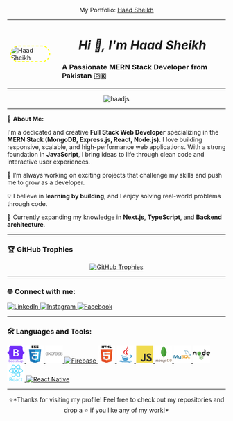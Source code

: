<p align=center>My Portfolio: <a href='https://haad-portfolio-haad-sheikhs-projects.vercel.app/' target="_blank">Haad Sheikh</a></p>

<table align= center>
  <tr>
    <td>
      <img 
        src="https://i.postimg.cc/pTP44hj6/Chat-GPT-Image-Jun-11-2025-05-21-47-PM.png" 
        alt="Haad Sheikh" 
        width="250" 
        style="border-radius: 20px; border: 2px dashed yellow;" 
      />
    </td>
    <td style="padding-left: 20px;">
      <h1 align=center><strong><em><i>Hi 👋, I'm Haad Sheikh</i></em></strong></h1>
      <h3><strong>A Passionate MERN Stack Developer from Pakistan 🇵🇰</strong></h3>
    </td>
  </tr>
</table>


<p align="center">
  <img src="https://komarev.com/ghpvc/?username=haadjs&label=Profile%20views&color=0e75b6&style=flat" alt="haadjs" />
</p>

---

🚀 **About Me:**

I'm a dedicated and creative **Full Stack Web Developer** specializing in the **MERN Stack (MongoDB, Express.js, React, Node.js)**. I love building responsive, scalable, and high-performance web applications. With a strong foundation in **JavaScript**, I bring ideas to life through clean code and interactive user experiences.

🔭 I’m always working on exciting projects that challenge my skills and push me to grow as a developer.

💡 I believe in **learning by building**, and I enjoy solving real-world problems through code.

🌱 Currently expanding my knowledge in **Next.js**, **TypeScript**, and **Backend architecture**.

---

### 🏆 GitHub Trophies

<p align="center">
  <a href="https://github.com/ryo-ma/github-profile-trophy">
    <img src="https://github-profile-trophy.vercel.app/?username=haadjs&theme=onedark&row=1&column=7" alt="GitHub Trophies" />
  </a>
</p>

---

### 🌐 Connect with me:

<p>
  <a href="https://www.linkedin.com/in/sheikhhaad/" target="blank">
    <img src="https://raw.githubusercontent.com/rahuldkjain/github-profile-readme-generator/master/src/images/icons/Social/linked-in-alt.svg" alt="LinkedIn" height="30" width="40" />
  </a>
  <a href="https://instagram.com/sheikhhaad_" target="blank">
    <img src="https://raw.githubusercontent.com/rahuldkjain/github-profile-readme-generator/master/src/images/icons/Social/instagram.svg" alt="Instagram" height="30" width="40" />
  </a>
  <a href="https://www.facebook.com/profile.php?id=61555704857977" target="blank">
    <img src="https://raw.githubusercontent.com/rahuldkjain/github-profile-readme-generator/master/src/images/icons/Social/facebook.svg" alt="Facebook" height="30" width="40" />
  </a>
</p>

---

### 🛠️ Languages and Tools:

<p align="left">
  <a href="https://getbootstrap.com" target="_blank" rel="noreferrer"> <img src="https://raw.githubusercontent.com/devicons/devicon/master/icons/bootstrap/bootstrap-plain-wordmark.svg" alt="Bootstrap" width="40" height="40"/> </a>
  <a href="https://www.w3schools.com/css/" target="_blank" rel="noreferrer"> <img src="https://raw.githubusercontent.com/devicons/devicon/master/icons/css3/css3-original-wordmark.svg" alt="CSS3" width="40" height="40"/> </a>
  <a href="https://expressjs.com" target="_blank" rel="noreferrer"> <img src="https://raw.githubusercontent.com/devicons/devicon/master/icons/express/express-original-wordmark.svg" alt="Express.js" width="40" height="40"/> </a>
  <a href="https://firebase.google.com/" target="_blank" rel="noreferrer"> <img src="https://www.vectorlogo.zone/logos/firebase/firebase-icon.svg" alt="Firebase" width="40" height="40"/> </a>
  <a href="https://www.w3.org/html/" target="_blank" rel="noreferrer"> <img src="https://raw.githubusercontent.com/devicons/devicon/master/icons/html5/html5-original-wordmark.svg" alt="HTML5" width="40" height="40"/> </a>
  <a href="https://www.java.com" target="_blank" rel="noreferrer"> <img src="https://raw.githubusercontent.com/devicons/devicon/master/icons/java/java-original.svg" alt="Java" width="40" height="40"/> </a>
  <a href="https://developer.mozilla.org/en-US/docs/Web/JavaScript" target="_blank" rel="noreferrer"> <img src="https://raw.githubusercontent.com/devicons/devicon/master/icons/javascript/javascript-original.svg" alt="JavaScript" width="40" height="40"/> </a>
  <a href="https://www.mongodb.com/" target="_blank" rel="noreferrer"> <img src="https://raw.githubusercontent.com/devicons/devicon/master/icons/mongodb/mongodb-original-wordmark.svg" alt="MongoDB" width="40" height="40"/> </a>
  <a href="https://www.mysql.com/" target="_blank" rel="noreferrer"> <img src="https://raw.githubusercontent.com/devicons/devicon/master/icons/mysql/mysql-original-wordmark.svg" alt="MySQL" width="40" height="40"/> </a>
  <a href="https://nodejs.org" target="_blank" rel="noreferrer"> <img src="https://raw.githubusercontent.com/devicons/devicon/master/icons/nodejs/nodejs-original-wordmark.svg" alt="Node.js" width="40" height="40"/> </a>
  <a href="https://reactjs.org/" target="_blank" rel="noreferrer"> <img src="https://raw.githubusercontent.com/devicons/devicon/master/icons/react/react-original-wordmark.svg" alt="React" width="40" height="40"/> </a>
  <a href="https://reactnative.dev/" target="_blank" rel="noreferrer"> <img src="https://reactnative.dev/img/header_logo.svg" alt="React Native" width="40" height="40"/> </a>
</p>

---

 <p align=center>⭐*Thanks for visiting my profile! Feel free to check out my repositories and drop a ⭐ if you like any of my work!*</p>

